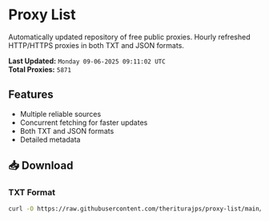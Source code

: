 # Proxy List

Automatically updated repository of free public proxies. Hourly refreshed HTTP/HTTPS proxies in both TXT and JSON formats.

**Last Updated:** `Monday 09-06-2025 09:11:02 UTC`  
**Total Proxies:** `5871`

## Features
- Multiple reliable sources
- Concurrent fetching for faster updates
- Both TXT and JSON formats
- Detailed metadata

## 📥 Download

### TXT Format
```bash
curl -O https://raw.githubusercontent.com/theriturajps/proxy-list/main/proxies.txt